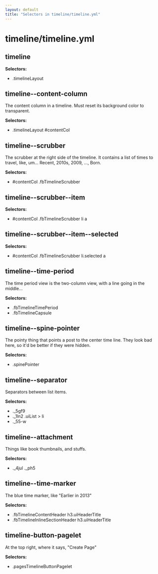 ```yaml
---
layout: default
title: "Selectors in timeline/timeline.yml"
---
```


# timeline/timeline.yml



## timeline

__Selectors:__

 * .timelineLayout



## timeline--content-column


The content column in a timeline.
Must reset its background color to transparent.


__Selectors:__

 * .timelineLayout \#contentCol



## timeline--scrubber


The scrubber at the right side of the timeline.
It contains a list of times to travel, like, um...
Recent, 2010s, 2009, ..., Born.


__Selectors:__

 * \#contentCol .fbTimelineScrubber



## timeline--scrubber--item

__Selectors:__

 * \#contentCol .fbTimelineScrubber li a



## timeline--scrubber--item--selected

__Selectors:__

 * \#contentCol .fbTimelineScrubber li.selected a



## timeline--time-period


The time period view is the two-column view,
with a line going in the middle...


__Selectors:__

 * .fbTimelineTimePeriod
 * .fbTimelineCapsule



## timeline--spine-pointer


The pointy thing that points a post to the center time line.
They look bad here, so it'd be better if they were hidden.


__Selectors:__

 * .spinePointer



## timeline--separator


Separators between list items.


__Selectors:__

 * .\_5gf9
 * .\_1ln2 .uiList > li
 * .\_55-w



## timeline--attachment


Things like book thumbnails, and stuffs.


__Selectors:__

 * .\_4jul .\_ph5



## timeline--time-marker


The blue time marker, like "Earlier in 2013"


__Selectors:__

 * .fbTimelineContentHeader h3.uiHeaderTitle
 * .fbTimelineInlineSectionHeader h3.uiHeaderTitle



## timeline-button-pagelet


At the top right, where it says, "Create Page"


__Selectors:__

 * .pagesTimelineButtonPagelet

